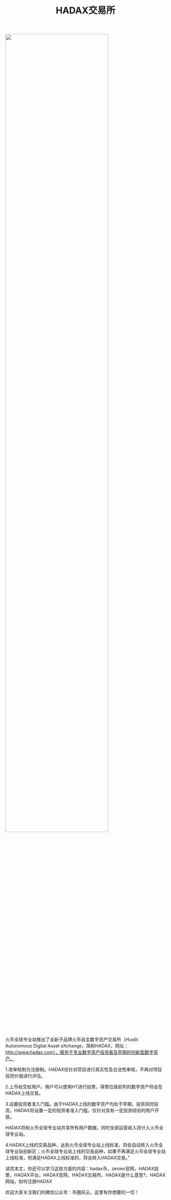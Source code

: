 ﻿---
layout: post
title: "HADAX交易所"
description: "HADAX交易所hadax币，zeniex官网，HADAX投票，HADAX平台，HADAX官网，HADAX交易所，HADAX是什么意思?，HADAX网站，如何注册HADAX"
tags: [HADAX,区块链,tkc,买币网]
categories: [币圈风云,TKC]
---
<img src="http://cdn.utouu.com/biiduuuser/1521017533586.png" width="80%"/>

火币全球专业站推出了全新子品牌火币自主数字资产交易所（Huobi Autonomous Digital Asset eXchange，简称HADAX，网址：http://www.hadax.com），服务于专业数字资产投资者及早期的创新型数字资产。

1.改审核制为注册制。HADAX仅针对项目进行真实性及合法性审核，不再对项目投资价值进行评估。

2.上币权交给用户。用户可以使用HT进行投票，得票位居前列的数字资产将会在HADAX上线交易。

3.设置投资者准入门槛。由于HADAX上线的数字资产均处于早期，投资风险较高，HADAX将设置一定的投资者准入门槛，仅针对具有一定投资经验的用户开放。

HADAX将和火币全球专业站共享所有用户数据，同时全部运营收入将计入火币全球专业站。

4.HADAX上线的交易品种，达到火币全球专业站上线标准，将会自动转入火币全球专业站创新区；火币全球专业站上线的交易品种，如果不再满足火币全球专业站上线标准，但满足HADAX上线标准的，将会转入HADAX交易。”

读完本文，你还可以学习这些方面的内容：hadax币，zeniex官网，HADAX投票，HADAX平台，HADAX官网，HADAX交易所，HADAX是什么意思?，HADAX网站，如何注册HADAX


欢迎大家关注我们的微信公众号：币圈风云，这里有你想要的一切！